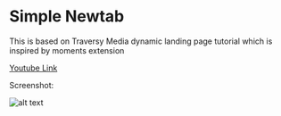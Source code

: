 # Simple Newtab

This is based on Traversy Media dynamic landing page tutorial which is inspired by moments extension

[Youtube Link](https://www.youtube.com/watch?v=fSTQzlprGLI)

Screenshot:

![alt text](https://github.com/circle-dev/simple-newtab/images/screenshot1.png?raw=true)
